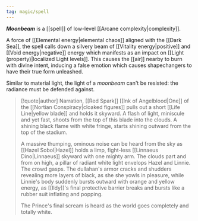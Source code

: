 ```yaml
---
tag: magic/spell 
---
```

***Moonbeam*** is a [[spell]] of low-level [[Arcane complexity|complexity]]. 

A force of [[Elemental energy|elemental chaos]] aligned with the [[Dark Sea]], the spell calls down a silvery beam of [[Vitality energy|positive]] and [[Void energy|negative]] energy which manifests as an impact on [[Light (property)|localized Light levels]]. This causes the [[air]] nearby to burn with divine intent, inducing a false emotion which causes shapechangers to have their true form unleashed.

Similar to material light, the light of a *moonbeam* can't be resisted: the radiance must be defended against.

>[!quote|author] Narration, [[Red Spark]]
>[[Ink of Angelblood|One]] of the [[Nortian Conspiracy|cloaked figures]] pulls out a short [[Life Line|yellow blade]] and holds it skyward. A flash of light, miniscule and yet fast, shoots from the top of this blade into the clouds. A shining black flame with white fringe, starts shining outward from the top of the stadium. 
>
>A massive thumping, ominous noise can be heard from the sky as [[Hazel Sobol|Hazel]] holds a limp, fight-less [[Linnaeus Dino|Linnaeus]] skyward with one mighty arm. The clouds part and from on high, a pillar of radiant white light envelops Hazel and Linnie. The crowd gasps. The dullahan's armor cracks and shudders revealing more layers of black, as she she yowls in pleasure, while Linnie's body suddenly bursts outward with orange and yellow energy, as [[Ildy]]'s final protective barrier breaks and bursts like a rubber suit inflating and popping.
>
>The Prince's final scream is heard as the world goes completely and totally white. 